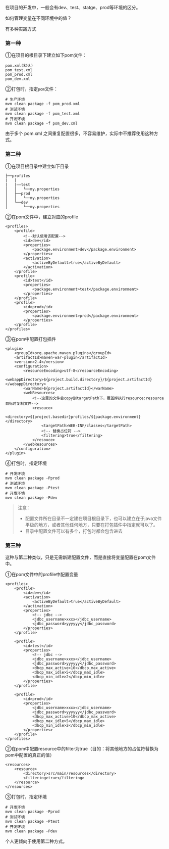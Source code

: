 在项目的开发中，一般会有dev、test、statge、prod等环境的区分。

如何管理变量在不同环境中的值？

有多种实践方式

### 第一种

①在项目的根目录下建立如下pom文件：

```
pom.xml(默认)
pom_test.xml
pom_prod.xml
pom_dev.xml
```

②打包时，指定`pom`文件：

```
# 生产环境
mvn clean package -f pom_prod.xml
# 测试环境
mvn clean package -f pom_test.xml
# 开发环境
mvn clean package -f pom_dev.xml
```

由于多个 pom.xml 之间重复配置很多，不容易维护，实际中不推荐使用这种方式。

### 第二种

①在项目根目录中建立如下目录

```
├──profiles 
|   |
|   |——test
│   │   └──my.properties
│   ├──prod    
│   │   └──my.properties
│   └──dev    
│       └──my.properties
```

②在pom文件中，建立对应的profile

```
<profiles>
    <profile>
        <!--默认使用该配置-->
        <id>dev</id>
        <properties>
            <package.environment>dev</package.environment>
        </properties>
        <activation>
            <activeByDefault>true</activeByDefault>
        </activation>
    </profile>
    <profile>
        <id>test</id>
        <properties>
            <package.environment>test</package.environment>
        </properties>
    </profile>
    <profile>
        <id>prod</id>
        <properties>
            <package.environment>prod</package.environment>
        </properties>
    </profile>
</profiles>
```

③在pom中配置打包插件

```
<plugin>
    <groupId>org.apache.maven.plugins</groupId>
    <artifactId>maven-war-plugin</artifactId>
    <version>2.4</version>
    <configuration>
        <resourceEncoding>utf-8</resourceEncoding>
        <webappDirectory>${project.build.directory}/${project.artifactId}</webappDirectory>
        <warName>${project.artifactId}</warName>
        <webResources>
            <!--这里的文件会copy到targetPath下，覆盖掉执行resource:resource目标时复制文件-->
            <resouce>
                <directory>${project.basedir}profiles/${package.environment}</directory>
                <targetPath>WEB-INF/classes</targetPath>
                <!-- 替换占位符 -->
                <filtering>true</filtering>
            </resouce>
        </webResources>
    </configuration>
</plugin>
```

④打包时，指定环境

```
# 开发环境
mvn clean package -Pprod
# 测试环境
mvn clean package -Ptest
# 开发环境
mvn clean package -Pdev
```

> 注意：
>
> * 配置文件所在目录不一定建在项目根目录下，也可以建立在于java文件平级的地方，或者其他任何地方，只要在打包插件中指定就可以了。
> * 目录中配置文件可以有多个，打包时都会包含进去

### 第三种

这种与第二种类似，只是无需新建配置文件，而是直接将变量配置在pom文件中。

①在pom文件中的profile中配置变量

```
<profiles>
    <profile>
        <id>dev</id>
        <activation>
            <activeByDefault>true</activeByDefault>
        </activation>
        <properties>
            <!-- jdbc -->
            <jdbc_username>xxxx</jdbc_username>
            <jdbc_password>yyyyyy</jdbc_password>
        </properties>
    </profile>

    <profile>
        <id>test</id>
        <properties>
            <!-- jdbc -->
            <jdbc_username>xxxx</jdbc_username>
            <jdbc_password>yyyyyy</jdbc_password>
            <dbcp_max_active>10</dbcp_max_active>
            <dbcp_max_idle>5</dbcp_max_idle>
            <dbcp_min_idle>2</dbcp_min_idle>
        </properties>
    </profile>

    <profile>
        <id>prod</id>
        <properties>
            <jdbc_username>xxxx</jdbc_username>
            <jdbc_password>yyyyyy</jdbc_password>
            <dbcp_max_active>10</dbcp_max_active>
            <dbcp_max_idle>5</dbcp_max_idle>
            <dbcp_min_idle>2</dbcp_min_idle>
        </properties>
    </profile>
</profiles>
```

②在pom中配置resource中的filter为true（目的：将其他地方的占位符替换为pom中配置的真正的值）

```
<resources>
    <resource>
        <directory>src/main/resources</directory>
        <filtering>true</filtering>
    </resource>
</resources>
```

③打包时，指定环境

```
# 开发环境
mvn clean package -Pprod
# 测试环境
mvn clean package -Ptest
# 开发环境
mvn clean package -Pdev
```



个人更倾向于使用第二种方式。







